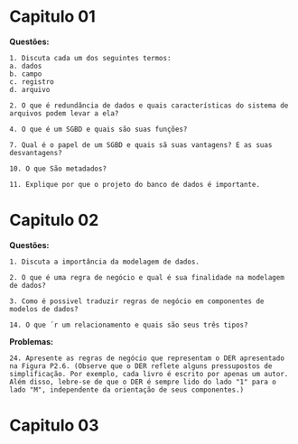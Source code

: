 # Capitulo 01

**Questões:**

    1. Discuta cada um dos seguintes termos:
    a. dados
    b. campo
    c. registro
    d. arquivo

    2. O que é redundância de dados e quais características do sistema de arquivos podem levar a ela?

    4. O que é um SGBD e quais são suas funções?

    7. Qual é o papel de um SGBD e quais sã suas vantagens? E as suas desvantagens?

    10. O que São metadados?

    11. Explique por que o projeto do banco de dados é importante.
    
# Capitulo 02
    
**Questões:**

    1. Discuta a importância da modelagem de dados.
    
    2. O que é uma regra de negócio e qual é sua finalidade na modelagem de dados?
    
    3. Como é possivel traduzir regras de negócio em componentes de modelos de dados?
    
    14. O que ´r um relacionamento e quais são seus três tipos?
    
**Problemas:**
    
    24. Apresente as regras de negócio que representam o DER apresentado na Figura P2.6. (Observe que o DER reflete alguns pressupostos de simplificação. Por exemplo, cada livro é escrito por apenas um autor. Além disso, lebre-se de que o DER é sempre lido do lado "1" para o lado "M", independente da orientação de seus componentes.)
    
    
    
# Capitulo 03
    

